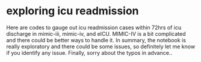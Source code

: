# exploring icu readmission
Here are codes to gauge out icu readmission cases within 72hrs of icu discharge in mimic-iii, mimic-iv, and eICU. MIMIC-IV is a bit complicated and there could be better ways to handle it. In summary, the notebook is really exploratory and there could be some issues, so definitely let me know if you identify any issue. Finally, sorry about the typos in advance..
